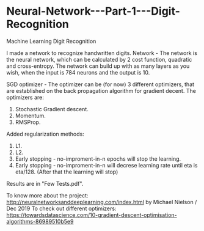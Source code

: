 # Neural-Network---Part-1---Digit-Recognition
Machine Learning Digit Recognition

I made a network to recognize handwritten digits.
Network - The network is the neural network, which can be calculated by 2 cost function, quadratic and cross-entropy.
The network can build up with as many layers as you wish, when the input is 784 neurons and the output is 10.

SGD optimizer - The optimizer can be (for now) 3 different optimizers, that are established on the back propagation algorithm for gradient decent.
The optimizers are:
1. Stochastic Gradient descent.
2. Momentum.
3. RMSProp.

Added regularization methods:
1. L1.
2. L2.
3. Early stopping - no-improment-in-n epochs will stop the learning.
4. Early stopping - no-improment-in-n will decrese learning rate until eta is eta/128. (After that the learning will stop)

Results are in "Few Tests.pdf".

To know more about the project:    http://neuralnetworksanddeeplearning.com/index.html by Michael Nielson / Dec 2019
To check out different optimizers: https://towardsdatascience.com/10-gradient-descent-optimisation-algorithms-86989510b5e9
